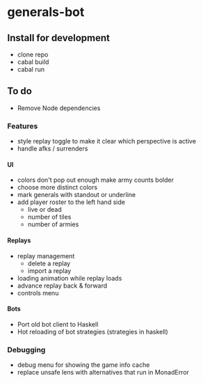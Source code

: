 # generals-bot

## Install for development
- clone repo
- cabal build
- cabal run

## To do
- Remove Node dependencies

### Features
- style replay toggle to make it clear which perspective is active
- handle afks / surrenders

#### UI
- colors don't pop out enough
  make army counts bolder
- choose more distinct colors
- mark generals with standout or underline
- add player roster to the left hand side
  - live or dead
  - number of tiles
  - number of armies

#### Replays
- replay management
  - delete a replay
  - import a replay
- loading animation while replay loads
- advance replay back & forward
- controls menu

#### Bots
- Port old bot client to Haskell
- Hot reloading of bot strategies (strategies in haskell)

### Debugging
- debug menu for showing the game info cache
- replace unsafe lens with alternatives that run in MonadError

